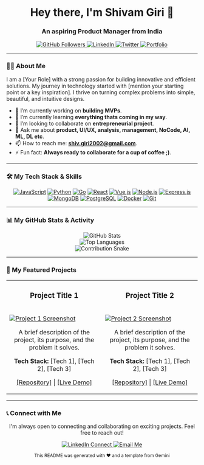 



<div align="center">
  <h1>
    Hey there, I'm Shivam Giri 👋
  </h1>
  <h3>
    An aspiring Product Manager from India
  </h3>
</div>

<div align="center">
  <a href="https://github.com/theshivamgiri">
    <img src="https://img.shields.io/github/followers/theshivamgiri?label=Followers&style=social" alt="GitHub Followers">
  </a>
  <a href="[[https://www.linkedin.com/in/theshivamgiri/]">
    <img src="https://img.shields.io/badge/LinkedIn-0077B5?style=for-the-badge&logo=linkedin&logoColor=white" alt="LinkedIn">
  </a>
  <a href="[YOUR_TWITTER_PROFILE_URL]">
    <img src="https://img.shields.io/badge/Twitter-1DA1F2?style=for-the-badge&logo=twitter&logoColor=white" alt="Twitter">
  </a>
  <a href="[[(https://shivam27pm.framer.website)]]">
    <img src="https://img.shields.io/badge/Portfolio-Website-blue?style=for-the-badge&logo=your-logo-icon-if-any" alt="Portfolio">
  </a>
</div>

---

### 👨‍💻 About Me

<p>
  I am a [Your Role] with a strong passion for building innovative and efficient solutions. My journey in technology started with [mention your starting point or a key inspiration]. I thrive on turning complex problems into simple, beautiful, and intuitive designs.
</p>


-   🔭 I’m currently working on **building MVPs**.
-   🌱 I’m currently learning **everything thats coming in my way**.
-   👯 I’m looking to collaborate on **entrepreneurial project**.
-   💬 Ask me about **product, UI/UX, analysis, management, NoCode, AI, ML, DL etc**.
-   📫 How to reach me: **shiv.giri2002@gmail.com**.
-   ⚡ Fun fact: **Always ready to collaborate for a cup of coffee ;)**.

---

### 🛠️ My Tech Stack & Skills

<p align="center">
  <a href="[URL_TO_TECHNOLOGY_DOCS]"><img src="https://img.shields.io/badge/JavaScript-F7DF1E?style=for-the-badge&logo=javascript&logoColor=black" alt="JavaScript"></a>
  <a href="[URL_TO_TECHNOLOGY_DOCS]"><img src="https://img.shields.io/badge/Python-3776AB?style=for-the-badge&logo=python&logoColor=white" alt="Python"></a>
  <a href="[URL_TO_TECHNOLOGY_DOCS]"><img src="https://img.shields.io/badge/Go-00ADD8?style=for-the-badge&logo=go&logoColor=white" alt="Go"></a>
  <a href="[URL_TO_TECHNOLOGY_DOCS]"><img src="https://img.shields.io/badge/React-20232A?style=for-the-badge&logo=react&logoColor=61DAFB" alt="React"></a>
  <a href="[URL_TO_TECHNOLOGY_DOCS]"><img src="https://img.shields.io/badge/Vue.js-35495E?style=for-the-badge&logo=vue.js&logoColor=4FC08D" alt="Vue.js"></a>
  <a href="[URL_TO_TECHNOLOGY_DOCS]"><img src="https://img.shields.io/badge/Node.js-339933?style=for-the-badge&logo=nodedotjs&logoColor=white" alt="Node.js"></a>
  <a href="[URL_TO_TECHNOLOGY_DOCS]"><img src="https://img.shields.io/badge/Express.js-000000?style=for-the-badge&logo=express&logoColor=white" alt="Express.js"></a>
  <a href="[URL_TO_TECHNOLOGY_DOCS]"><img src="https://img.shields.io/badge/MongoDB-47A248?style=for-the-badge&logo=mongodb&logoColor=white" alt="MongoDB"></a>
  <a href="[URL_TO_TECHNOLOGY_DOCS]"><img src="https://img.shields.io/badge/PostgreSQL-316192?style=for-the-badge&logo=postgresql&logoColor=white" alt="PostgreSQL"></a>
  <a href="[URL_TO_TECHNOLOGY_DOCS]"><img src="https://img.shields.io/badge/Docker-2496ED?style=for-the-badge&logo=docker&logoColor=white" alt="Docker"></a>
  <a href="[URL_TO_TECHNOLOGY_DOCS]"><img src="https://img.shields.io/badge/Git-F05032?style=for-the-badge&logo=git&logoColor=white" alt="Git"></a>
</p>

---

### 📊 My GitHub Stats & Activity

<div align="center">
  <img src="https://github-readme-stats.vercel.app/api?username=YOUR_GITHUB_USERNAME&show_icons=true&theme=radical&hide_border=true&include_all_commits=true&count_private=true" alt="GitHub Stats" />
  <br/>
  <img src="https://github-readme-stats.vercel.app/api/top-langs/?username=YOUR_GITHUB_USERNAME&layout=compact&langs_count=8&theme=radical&hide_border=true" alt="Top Languages" />
</div>

<div align="center">
  <img src="https://github.com/YOUR_GITHUB_USERNAME/YOUR_GITHUB_USERNAME/blob/output/github-contribution-grid-snake.svg" alt="Contribution Snake" />
</div>

---

### 🚀 My Featured Projects

<table>
  <tr>
    <td width="50%">
      <h3 align="center">Project Title 1</h3>
      <br />
      <a href="[PROJECT_REPO_LINK]">
        <img src="[PROJECT_IMAGE_OR_GIF_URL]" alt="Project 1 Screenshot"/>
      </a>
      <br />
      <p align="center">
        A brief description of the project, its purpose, and the problem it solves.
      </p>
      <p align="center">
        <strong>Tech Stack:</strong> [Tech 1], [Tech 2], [Tech 3]
      </p>
      <p align="center">
        <a href="[PROJECT_REPO_LINK]">[Repository]</a> | <a href="[LIVE_DEMO_LINK]">[Live Demo]</a>
      </p>
    </td>
    <td width="50%">
      <h3 align="center">Project Title 2</h3>
      <br />
      <a href="[PROJECT_REPO_LINK]">
        <img src="[PROJECT_IMAGE_OR_GIF_URL]" alt="Project 2 Screenshot"/>
      </a>
      <br />
      <p align="center">
        A brief description of the project, its purpose, and the problem it solves.
      </p>
      <p align="center">
        <strong>Tech Stack:</strong> [Tech 1], [Tech 2], [Tech 3]
      </p>
      <p align="center">
        <a href="[PROJECT_REPO_LINK]">[Repository]</a> | <a href="[LIVE_DEMO_LINK]">[Live Demo]</a>
      </p>
    </td>
  </tr>
</table>

---

### 📞 Connect with Me

<p align="center">
  I'm always open to connecting and collaborating on exciting projects. Feel free to reach out!
</p>

<p align="center">
  <a href="[YOUR_LINKEDIN_PROFILE_URL]">
    <img src="https://img.shields.io/badge/LinkedIn-Connect-blue?style=for-the-badge&logo=linkedin" alt="LinkedIn Connect">
  </a>
  <a href="mailto:[YOUR_PROFESSIONAL_EMAIL]">
    <img src="https://img.shields.io/badge/Email-Send%20a%20message-red?style=for-the-badge&logo=gmail" alt="Email Me">
  </a>
</p>

<p align="center">
  <small>This README was generated with ❤️ and a template from Gemini</small>
</p>
